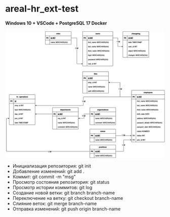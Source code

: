 # areal-hr_ext-test

#### Windows 10 + VSCode + PostgreSQL 17 Docker

![diagram image](https://github.com/nunam-ru/areal-hr_ext-test/blob/main/diagram.png)

- Инициализация репозитория: git init
- Добавление изменений: git add .
- Коммит: git commit -m "msg"
- Просмотр состояния репозитория: git status
- Просмотр истории коммитов: git log
- Создание новой ветки: git branch branch-name
- Переключение на ветку: git checkout branch-name
- Слияние веток: git merge branch-name
- Отправка изменений: git push origin branch-name
